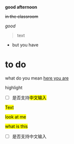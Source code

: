 **good afternoon**

~~in the classroom~~

*good*
> text

* but you have

# to do 
what do you mean [here you are](https://www.youtube.com/watch?v=41MIXkXy1fc)

highlight

- [ ] 是否支持<mark>中文输入</mark>

<mark>Text</mark>

<mark>look at me</mark>

<mark>what is this</mark>

- [ ] 是否支持中文输入
